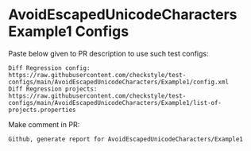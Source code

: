 # AvoidEscapedUnicodeCharacters Example1 Configs
Paste below given to PR description to use such test configs:
```
Diff Regression config: https://raw.githubusercontent.com/checkstyle/test-configs/main/AvoidEscapedUnicodeCharacters/Example1/config.xml
Diff Regression projects: https://raw.githubusercontent.com/checkstyle/test-configs/main/AvoidEscapedUnicodeCharacters/Example1/list-of-projects.properties
```
Make comment in PR:
```
Github, generate report for AvoidEscapedUnicodeCharacters/Example1
```
